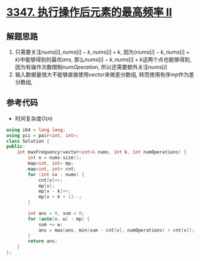 # [3347. 执行操作后元素的最高频率 II](https://leetcode.cn/problems/maximum-frequency-of-an-element-after-performing-operations-ii/)

## 解题思路

1. 只需要关注$nums[i],nums[i] - k, nums[i] + k$, 因为$(nums[i] - k, nums[i] + k)$中能够得到的最优$ans$, 那么$nums[i] - k, nums[i] + k$这两个点也能够得到, 因为有操作次数限制$numOperation$, 所以还需要额外关注$nums[i]$
1. 输入数据量很大不能够直接使用$vector$来做差分数组, 转而使用有序$mp$作为差分数组, 

## 参考代码

+ 时间复杂度$O(n)$


```cpp
using i64 = long long;
using pii = pair<int, int>;
class Solution {
public:
    int maxFrequency(vector<int>& nums, int k, int numOperations) {
        int n = nums.size();
        map<int, int> mp;
        map<int, int> cnt;
        for (int &v : nums) {
            cnt[v]++;
            mp[v];
            mp[v - k]++;
            mp[v + k + 1]--;
        }

        int ans = 0, sum = 0;
        for (auto[v, w] : mp) {
            sum += w;
            ans = max(ans, min(sum - cnt[v], numOperations) + cnt[v]);
        }
        return ans;
    }
};
```
